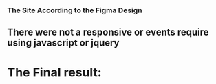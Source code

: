 ### The Site According to the Figma Design
## There were not a responsive or events require using javascript or jquery
# The Final result: 
#
